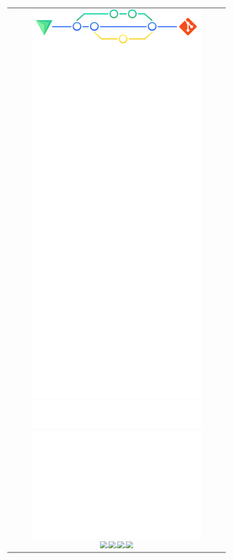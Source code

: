 <table style="width:100%;height:auto">
<!--  === === === === --><!-- <tr align="center" width="100%"><td> -->
<!-- Announments --> <!-- [ Unlocked: 2, Left: 15 ] -->
<!-- <h1></h1> --> <!-- FIND THE SECRET -->
<!-- <h2></h2> --> <!-- RECEIVE THE KEY -->
<!-- <h3></h3> --> <!-- UNLOCK THE PRICE -->
<!--  === === === === --><!-- </td></tr> -->
<tr><td align="center">
<a title="ZI" target="_self" href="https://github.com/z-shell/zi/">
  <img align="center" style="width:80%;height:auto" src="https://github.com/z-shell/.github/raw/main/profile/img/z_git.png" alt="ZI+GIT Logo" />
  </a>
  <img align="center" style="width:80%;height:auto" src="https://github.com/z-shell/.github/raw/main/metrics/metrics.svg?sanitize=true#gh-dark-mode-only" /><img align="center" style="width:80%;height:auto" src="https://github.com/z-shell/.github/raw/main/metrics/metrics.svg?sanitize=true#gh-light-mode-only" />
<img align="center" style="width:80%;height:auto" src="https://github.com/z-shell/.github/raw/main/metrics/plugin/followup/followup.svg?sanitize=true#gh-dark-mode-only" /><img align="center" style="width:80%;height:auto" src="https://github.com/z-shell/.github/raw/main/metrics/plugin/followup/followup.svg?sanitize=true#gh-light-mode-only" />
<!--  
<a title="Z-Shell Projects" target="_self" href="https://github.com/orgs/z-shell/projects">-->
<img align="center" style="width:80%;height:auto" src="https://github.com/z-shell/.github/raw/main/metrics/plugin/projects/projects.svg?sanitize=true#gh-dark-mode-only" /><img align="center" style="width:80%;height:auto" src="https://github.com/z-shell/.github/raw/main/metrics/plugin/projects/projects.svg?sanitize=true#gh-light-mode-only" />
<!--</a>-->
  </td></tr><tr><td align="center">
  <a title="ZI WIKI" target="_self" href="https://github.com/z-shell/zw/">
    <img align="center" style="width:80%;height:auto" src="https://github.com/z-shell/.github/raw/main/metrics/plugin/pagespeed/detailed.svg?sanitize=true#gh-dark-mode-only" />
  </a>
  </td></tr><tr><td align="center">
    <a title="Twitter" target="_self" href="https://twitter.com/zshell_zi/">
      <img align="center" style="width:80%;height:auto" src="https://github.com/z-shell/.github/raw/main/metrics/plugin/tweets/tweets.svg?sanitize=true#gh-dark-mode-only" />
    </a>
    <a title="DEV" target="_self" href="https://dev.to/z-shell">
      <img align="center" style="width:80%;height:auto" src="https://github.com/z-shell/.github/raw/main/metrics/plugin/rss/dev.zshell.rss.svg?sanitize=true#gh-dark-mode-only" />
    </a>
    <a title="DEV" target="_self" href="https://dev.to/tag/zsh">
      <img align="center" style="width:80%;height:auto" src="https://github.com/z-shell/.github/raw/main/metrics/plugin/rss/dev.tag.zsh.rss.svg?sanitize=true#gh-dark-mode-only" />
    </a>
    </td></tr>
<!--    <tr><td align="center">
        <a title="ZI WIKI" target="_self" href="https://github.com/z-shell/zw/">
          <img src="https://repobeats.axiom.co/api/embed/22b5c20547922a367a07014324273061ca71a472.svg" width="80%" height="auto" />
        </a>
      </td>
    </tr> -->
<tr><td align="center">
<a href="https://github.com/z-shell/zi/">
<img align="center" style="width:40%;height:auto" 
     src="https://github-readme-stats.vercel.app/api/pin/?username=z-shell&repo=zi&card_width=150&theme=github_dark" />
</a>
      <a href="https://github.com/z-shell/zw/">
        <img align="center" style="width:40%;height:auto"
            src="https://github-readme-stats.vercel.app/api/pin/?username=z-shell&repo=zw&card_width=150&theme=github_dark" />
        </a>
        <a href="https://github.com/z-shell/community/">
          <img align="center" style="width:40%;height:auto"
            src="https://github-readme-stats.vercel.app/api/pin/?username=z-shell&repo=community&card_width=150&theme=github_dark" />
        </a>
        <a href="https://github.com/z-shell/status/">
          <img align="center" style="width:40%;height:auto"
            src="https://github-readme-stats.vercel.app/api/pin/?username=z-shell&repo=status&card_width=150&theme=github_dark" />
        </a>
      </td></tr><tr><td align="center">
  <!--
  <h2 align="left">Internationalization and localization<h2>
      <a href="https://digitalclouds.crowdin.com/z-shell#languages">
        <img align="center" src="https://badges.awesome-crowdin.com/translation-200015146-2.png" alt="i18n" width="60%" height="auto" />
      </a>
  -->
<div align="center">
<!-- Updating Translatiuons -->
</div></td></tr>
</table>
